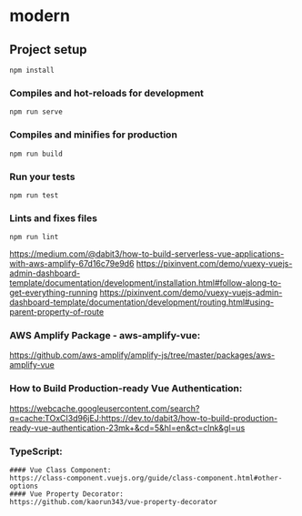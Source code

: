 # modern

## Project setup
```
npm install
```

### Compiles and hot-reloads for development
```
npm run serve
```

### Compiles and minifies for production
```
npm run build
```

### Run your tests
```
npm run test
```

### Lints and fixes files
```
npm run lint
```
https://medium.com/@dabit3/how-to-build-serverless-vue-applications-with-aws-amplify-67d16c79e9d6
https://pixinvent.com/demo/vuexy-vuejs-admin-dashboard-template/documentation/development/installation.html#follow-along-to-get-everything-running
https://pixinvent.com/demo/vuexy-vuejs-admin-dashboard-template/documentation/development/routing.html#using-parent-property-of-route
### AWS Amplify Package - aws-amplify-vue: 
https://github.com/aws-amplify/amplify-js/tree/master/packages/aws-amplify-vue
### How to Build Production-ready Vue Authentication: 
https://webcache.googleusercontent.com/search?q=cache:TOxCI3d96jEJ:https://dev.to/dabit3/how-to-build-production-ready-vue-authentication-23mk+&cd=5&hl=en&ct=clnk&gl=us

### TypeScript:
    #### Vue Class Component: 
    https://class-component.vuejs.org/guide/class-component.html#other-options
    #### Vue Property Decorator: 
    https://github.com/kaorun343/vue-property-decorator